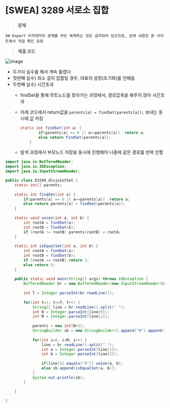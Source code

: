 # [SWEA] 3289 서로소 집합
> **문제**
> 
 	SW Expert 아카데미의 문제를 무단 복제하는 것은 금지되어 있으므로, 문제 내용은 본 사이트에서 직접 확인 요망

> **제출 코드**
>
![image](https://user-images.githubusercontent.com/80896077/174950455-d6de1e90-56d6-4641-a6a5-a114f9026200.png)

- 두가지 실수를 해서 계속 틀렸다
- 첫번째 실수) 최소 길이 집합일 경우, 대표자 설정(초기화)를 안해둠
- 두번째 실수) 시간초과
    - findSet을 통해 루트노드를 찾아가는 과정에서, 경로압축을 해주지 않아 시간초과
    - 아래 코드에서  return값을 `parents[a] = findSet(parents[a]);` 보내는 동시에 값 저장
        
        ```java
        static int findSet(int a) {
        		if(parents[a] == 0 || a==parents[a])  return a;
        		else return findSet(parents[a]);
        	}
        ```
        
    - 탐색 과정에서 부모노드 저장을 동시에 진행해야 나중에 같은 경로를 반복 안함

```java
import java.io.BufferedReader;
import java.io.IOException;
import java.io.InputStreamReader;

public class D3289_disjointSet {
	static int[] parents;
	
	static int findSet(int a) {
		if(parents[a] == 0 || a==parents[a])  return a;
		else return parents[a] = findSet(parents[a]);
	}
	
	static void union(int a, int b) {
		int rootA = findSet(a);
		int rootB = findSet(b);
		if (rootA != rootB) parents[rootB] = rootA;
	}
	
	static int isEqualSet(int a, int b) {
		int rootA = findSet(a);
		int rootB = findSet(b);
		if (rootA == rootB) return 1;
		else return 0;
	}
	
	public static void main(String[] args) throws IOException {
		BufferedReader br = new BufferedReader(new InputStreamReader(System.in));
		
		int T = Integer.parseInt(br.readLine());
		
		for(int t=1; t<=T; t++) {
			String[] line = br.readLine().split(" ");
			int N = Integer.parseInt(line[0]);
			int M = Integer.parseInt(line[1]);
			
			parents = new int[N+1];
			StringBuilder sb = new StringBuilder().append("#").append(t).append(" ");
			
			for(int i=0; i<M; i++) {
				line = br.readLine().split(" ");
				int a = Integer.parseInt(line[1]);
				int b = Integer.parseInt(line[2]);
				
				if(line[0].equals("0")) union(a, b);
				else sb.append(isEqualSet(a, b));
			}
			System.out.println(sb);
		}
		
	}

}
```
